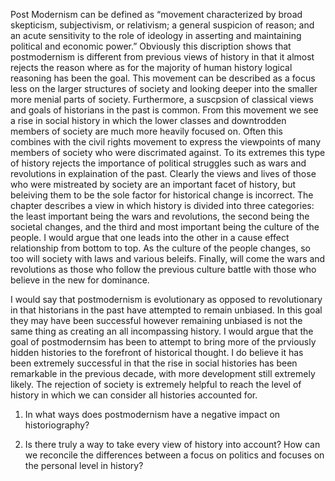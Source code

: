 Post Modernism can be defined as “movement characterized by broad skepticism, subjectivism, or relativism; a general suspicion of reason; and an acute sensitivity to the role of ideology in asserting and maintaining political and economic power.” Obviously this discription shows that postmodernism is different from previous views of history in that it almost rejects the reason where as for the majority of human history logical reasoning has been the goal. This movement can be described as a focus less on the larger structures of society and looking deeper into the smaller more menial parts of society. Furthermore, a suscpsion of classical views and goals of historians in the past is common. From this movement we see a rise in social history in which the lower classes and downtrodden members of society are much more heavily focused on. Often this combines with the civil rights movement to express the viewpoints of many members of society who were discrimated against. To its extremes this type of history rejects the importance of political struggles such as wars and revolutions in explaination of the past. Clearly the views and lives of those who were mistreated by society are an important facet of history, but beleiving them to be the sole factor for historical change is incorrect. The chapter describes a view in which history is divided into three categories: the least important being the wars and revolutions, the second being the societal changes, and the third and most important being the culture of the people. I would argue that one leads into the other in a cause effect relationship from bottom to top. As the culture of the people changes, so too will society with laws and various beleifs. Finally, will come the wars and revolutions as those who follow the previous culture battle with those who believe in the new for dominance.  

 

I would say that postmodernism is evolutionary as opposed to revolutionary in that historians in the past have attempted to remain unbiased. In this goal they may have been successful however remaining unbiased is not the same thing as creating an all incompassing history. I would argue that the goal of postmodernsim has been to attempt to bring more of the prviously hidden histories to the forefront of historical thought. I do believe it has been extremely successful in that the rise in social histories has been remarkable in the previous decade, with more development still extremely likely. The rejection of society is extremely helpful to reach the level of history in which we can consider all histories accounted for.  

 

1) In what ways does postmodernism have a negative impact on historiography? 

2) Is there truly a way to take every view of history into account? How can we reconcile the differences between a focus on politics and focuses on the personal level in history? 